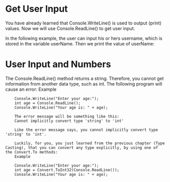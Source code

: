 # Get User Input

You have already learned that Console.WriteLine() is used to output (print) values. Now we will use Console.ReadLine() to get user input.

In the following example, the user can input his or hers username, which is stored in the variable userName. Then we print the value of userName:


# User Input and Numbers

The Console.ReadLine() method returns a string. Therefore, you cannot get information from another data type, such as int. The following program will cause an error:
        Example

        Console.WriteLine("Enter your age:");
        int age = Console.ReadLine();
        Console.WriteLine("Your age is: " + age);

        The error message will be something like this:
        Cannot implicitly convert type 'string' to 'int' 

        Like the error message says, you cannot implicitly convert type 'string' to 'int'.

        Luckily, for you, you just learned from the previous chapter (Type Casting), that you can convert any type explicitly, by using one of the Convert.To methods:
        Example

        Console.WriteLine("Enter your age:");
        int age = Convert.ToInt32(Console.ReadLine());
        Console.WriteLine("Your age is: " + age);

